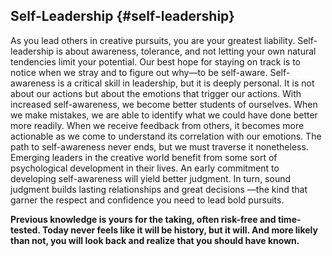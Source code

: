 ## Self-Leadership {#self-leadership}

As you lead others in creative pursuits, you are your greatest liability. Self-leadership is about awareness, tolerance, and not letting your own natural tendencies limit your potential. Our best hope for staying on track is to notice when we stray and to figure out why—to be self-aware. Self-awareness is a critical skill in leadership, but it is deeply personal. It is not about our actions but about the emotions that trigger our actions. With increased self-awareness, we become better students of ourselves. When we make mistakes, we are able to identify what we could have done better more readily. When we receive feedback from others, it becomes more actionable as we come to understand its correlation with our emotions. The path to self-awareness never ends, but we must traverse it nonetheless. Emerging leaders in the creative world benefit from some sort of psychological development in their lives. An early commitment to developing self-awareness will yield better judgment. In turn, sound judgment builds lasting relationships and great decisions —the kind that garner the respect and confidence you need to lead bold pursuits.

**Previous knowledge is yours for the taking, often risk-free and time-tested. Today never feels like it will be history, but it will. And more likely than not, you will look back and realize that you should have known.**